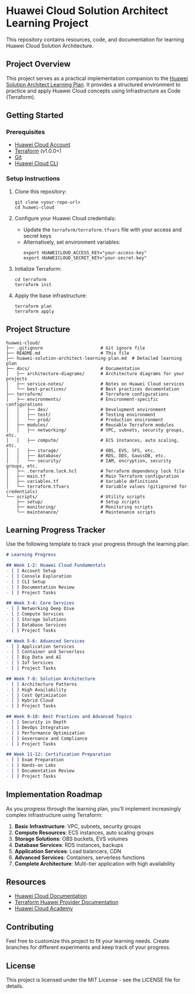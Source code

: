 # Huawei Cloud Solution Architect Learning Project

This repository contains resources, code, and documentation for learning Huawei Cloud Solution Architecture.

## Project Overview

This project serves as a practical implementation companion to the [Huawei Solution Architect Learning Plan](huawei-solution-architect-learning-plan.md). It provides a structured environment to practice and apply Huawei Cloud concepts using Infrastructure as Code (Terraform).

## Getting Started

### Prerequisites

- [Huawei Cloud Account](https://www.huaweicloud.com/)
- [Terraform](https://www.terraform.io/downloads.html) (v1.0.0+)
- [Git](https://git-scm.com/downloads)
- [Huawei Cloud CLI](https://support.huaweicloud.com/intl/en-us/cli/index.html)

### Setup Instructions

1. Clone this repository:
   ```
   git clone <your-repo-url>
   cd huawei-cloud
   ```

2. Configure your Huawei Cloud credentials:
   - Update the `terraform/terraform.tfvars` file with your access and secret keys
   - Alternatively, set environment variables:
     ```
     export HUAWEICLOUD_ACCESS_KEY="your-access-key"
     export HUAWEICLOUD_SECRET_KEY="your-secret-key"
     ```

3. Initialize Terraform:
   ```
   cd terraform
   terraform init
   ```

4. Apply the base infrastructure:
   ```
   terraform plan
   terraform apply
   ```

## Project Structure

```
huawei-cloud/
├── .gitignore                      # Git ignore file
├── README.md                       # This file
├── huawei-solution-architect-learning-plan.md  # Detailed learning plan
├── docs/                           # Documentation
│   ├── architecture-diagrams/      # Architecture diagrams for your projects
│   ├── service-notes/              # Notes on Huawei Cloud services
│   └── best-practices/             # Best practices documentation
├── terraform/                      # Terraform configurations
│   ├── environments/               # Environment-specific configurations
│   │   ├── dev/                    # Development environment
│   │   ├── test/                   # Testing environment
│   │   └── prod/                   # Production environment
│   ├── modules/                    # Reusable Terraform modules
│   │   ├── networking/             # VPC, subnets, security groups, etc.
│   │   ├── compute/                # ECS instances, auto scaling, etc.
│   │   ├── storage/                # OBS, EVS, SFS, etc.
│   │   ├── database/               # RDS, DDS, GaussDB, etc.
│   │   └── security/               # IAM, encryption, security groups, etc.
│   ├── .terraform.lock.hcl         # Terraform dependency lock file
│   ├── main.tf                     # Main Terraform configuration
│   ├── variables.tf                # Variable definitions
│   └── terraform.tfvars            # Variable values (gitignored for credentials)
└── scripts/                        # Utility scripts
    ├── setup/                      # Setup scripts
    ├── monitoring/                 # Monitoring scripts
    └── maintenance/                # Maintenance scripts
```

## Learning Progress Tracker

Use the following template to track your progress through the learning plan:

```markdown
# Learning Progress

## Week 1-2: Huawei Cloud Fundamentals
- [ ] Account Setup
- [ ] Console Exploration
- [ ] CLI Setup
- [ ] Documentation Review
- [ ] Project Tasks

## Week 3-4: Core Services
- [ ] Networking Deep Dive
- [ ] Compute Services
- [ ] Storage Solutions
- [ ] Database Services
- [ ] Project Tasks

## Week 5-6: Advanced Services
- [ ] Application Services
- [ ] Container and Serverless
- [ ] Big Data and AI
- [ ] IoT Services
- [ ] Project Tasks

## Week 7-8: Solution Architecture
- [ ] Architecture Patterns
- [ ] High Availability
- [ ] Cost Optimization
- [ ] Hybrid Cloud
- [ ] Project Tasks

## Week 9-10: Best Practices and Advanced Topics
- [ ] Security in Depth
- [ ] DevOps Integration
- [ ] Performance Optimization
- [ ] Governance and Compliance
- [ ] Project Tasks

## Week 11-12: Certification Preparation
- [ ] Exam Preparation
- [ ] Hands-on Labs
- [ ] Documentation Review
- [ ] Project Tasks
```

## Implementation Roadmap

As you progress through the learning plan, you'll implement increasingly complex infrastructure using Terraform:

1. **Basic Infrastructure**: VPC, subnets, security groups
2. **Compute Resources**: ECS instances, auto scaling groups
3. **Storage Solutions**: OBS buckets, EVS volumes
4. **Database Services**: RDS instances, backups
5. **Application Services**: Load balancers, CDN
6. **Advanced Services**: Containers, serverless functions
7. **Complete Architecture**: Multi-tier application with high availability

## Resources

- [Huawei Cloud Documentation](https://support.huaweicloud.com/intl/en-us/index.html)
- [Terraform Huawei Provider Documentation](https://registry.terraform.io/providers/huaweicloud/huaweicloud/latest/docs)
- [Huawei Cloud Academy](https://edu.huaweicloud.com/intl/en-us/programs)

## Contributing

Feel free to customize this project to fit your learning needs. Create branches for different experiments and keep track of your progress.

## License

This project is licensed under the MIT License - see the LICENSE file for details.
